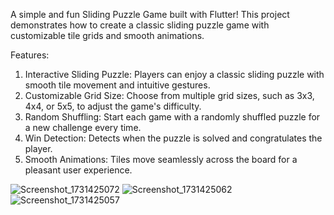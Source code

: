 A simple and fun Sliding Puzzle Game built with Flutter! This project demonstrates how to create a classic sliding puzzle game with customizable tile grids and smooth animations.

Features:

1) Interactive Sliding Puzzle: Players can enjoy a classic sliding puzzle with smooth tile movement and intuitive gestures.
2) Customizable Grid Size: Choose from multiple grid sizes, such as 3x3, 4x4, or 5x5, to adjust the game's difficulty.
3) Random Shuffling: Start each game with a randomly shuffled puzzle for a new challenge every time.
4) Win Detection: Detects when the puzzle is solved and congratulates the player.
5) Smooth Animations: Tiles move seamlessly across the board for a pleasant user experience.


![Screenshot_1731425072](https://github.com/user-attachments/assets/24233086-32f4-4598-a3a3-66847fd329e4)
![Screenshot_1731425062](https://github.com/user-attachments/assets/a4f2f5f6-d97d-48c7-bf61-a3af1481540e)
![Screenshot_1731425057](https://github.com/user-attachments/assets/be55c087-90e4-4899-a6a7-41c28c338047)
